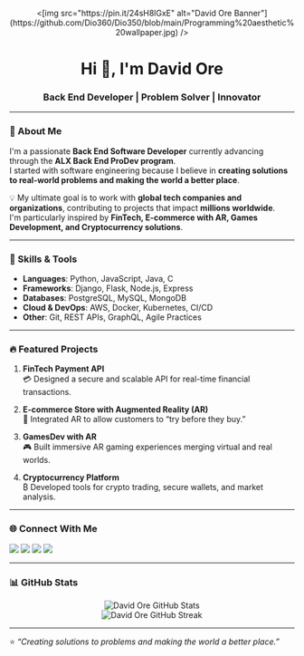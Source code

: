 <!-- Banner -->
<p align="center">
  <[img src="https://pin.it/24sH8lGxE" alt="David Ore Banner"](https://github.com/Dio360/Dio350/blob/main/Programming%20aesthetic%20wallpaper.jpg) />
</p>

<!-- Title -->
<h1 align="center">Hi 👋, I'm David Ore</h1>
<h3 align="center">Back End Developer | Problem Solver | Innovator</h3>

---

### 🌟 About Me  
I'm a passionate **Back End Software Developer** currently advancing through the **ALX Back End ProDev program**.  
I started with software engineering because I believe in **creating solutions to real-world problems and making the world a better place**.  

💡 My ultimate goal is to work with **global tech companies and organizations**, contributing to projects that impact **millions worldwide**.  
I'm particularly inspired by **FinTech, E-commerce with AR, Games Development, and Cryptocurrency solutions**.  

---

### 🚀 Skills & Tools  
- **Languages**: Python, JavaScript, Java, C  
- **Frameworks**: Django, Flask, Node.js, Express  
- **Databases**: PostgreSQL, MySQL, MongoDB  
- **Cloud & DevOps**: AWS, Docker, Kubernetes, CI/CD  
- **Other**: Git, REST APIs, GraphQL, Agile Practices  

---

### 🔥 Featured Projects  

1. **FinTech Payment API**  
   💳 Designed a secure and scalable API for real-time financial transactions.  

2. **E-commerce Store with Augmented Reality (AR)**  
   🛒 Integrated AR to allow customers to “try before they buy.”  

3. **GamesDev with AR**  
   🎮 Built immersive AR gaming experiences merging virtual and real worlds.  

4. **Cryptocurrency Platform**  
   ₿ Developed tools for crypto trading, secure wallets, and market analysis.  

---

### 🌐 Connect With Me  
<p align="left">
<a href="mailto:mcigez@gmail.com"><img src="https://img.shields.io/badge/Email-D14836?style=for-the-badge&logo=gmail&logoColor=white" /></a>
<a href="https://github.com/Dio360"><img src="https://img.shields.io/badge/GitHub-100000?style=for-the-badge&logo=github&logoColor=white" /></a>
<a href="https://www.linkedin.com/in/do360"><img src="https://img.shields.io/badge/LinkedIn-0A66C2?style=for-the-badge&logo=linkedin&logoColor=white" /></a>
<a href="https://twitter.com/"><img src="https://img.shields.io/badge/Twitter-1DA1F2?style=for-the-badge&logo=twitter&logoColor=white" /></a>
</p>

---

### 📊 GitHub Stats  
<p align="center">
  <img src="https://github-readme-stats.vercel.app/api?username=Dio360&show_icons=true&theme=radical" alt="David Ore GitHub Stats" />
  <br/>
  <img src="https://github-readme-streak-stats.herokuapp.com/?user=Dio360&theme=radical" alt="David Ore GitHub Streak" />
</p>

---

⭐️ *“Creating solutions to problems and making the world a better place.”*  


